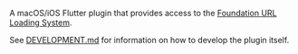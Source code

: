 A macOS/iOS Flutter plugin that provides access to the
[Foundation URL Loading System](https://developer.apple.com/documentation/foundation/url_loading_system).

See [DEVELOPMENT.md](DEVELOPMENT.md) for information on how to develop
the plugin itself.
